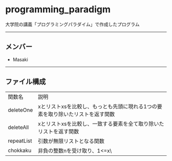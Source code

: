 # programming_paradigm
大学院の講義「プログラミングパラダイム」で作成したプログラム

---

## メンバー
* Masaki

---

## ファイル構成

<table>
	<tr>
		<td>関数名</td>
		<td>説明</td>
	</tr>
	<tr>
		<td>deleteOne</td>
		<td>xとリストxsを比較し、もっとも先頭に現れる1つの要素を取り除いたリストを返す関数</td>
	</tr>
	<tr>
		<td>deleteAll</td>
		<td>xとリストxsを比較し、一致する要素を全て取り除いたリストを返す関数</td>
	</tr>
	<tr>
		<td>repeatList</td>
		<td>引数が無限リストとなる関数</td>
	</tr>
	<tr>
		<td>chokkaku</td>
		<td>非負の整数nを受け取り、1<=x\<y\<z<=nの範囲でx^2+y^2=z^2となる全てのx、y、zの組を生成する関数</td>
	</tr>
</table>
